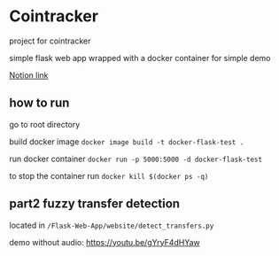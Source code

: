 # Cointracker
project for cointracker


simple flask web app wrapped with a docker container for simple demo

[Notion link](https://sung-ho.notion.site/Cointracker-answers-40edf58b423547238c03e54862743f6e)


## how to run
go to root directory

build docker image `docker image build -t docker-flask-test .`

run docker container `docker run -p 5000:5000 -d docker-flask-test`

to stop the container run `docker kill $(docker ps -q)`


## part2 fuzzy transfer detection 

located in `/Flask-Web-App/website/detect_transfers.py`

demo without audio: https://youtu.be/gYryF4dHYaw
